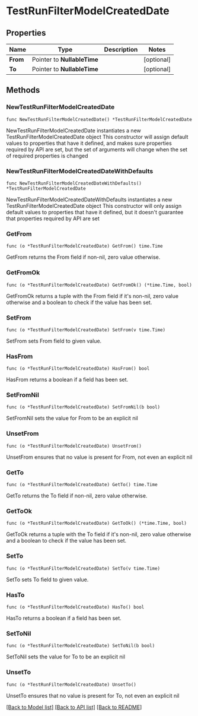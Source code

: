 # TestRunFilterModelCreatedDate

## Properties

Name | Type | Description | Notes
------------ | ------------- | ------------- | -------------
**From** | Pointer to **NullableTime** |  | [optional] 
**To** | Pointer to **NullableTime** |  | [optional] 

## Methods

### NewTestRunFilterModelCreatedDate

`func NewTestRunFilterModelCreatedDate() *TestRunFilterModelCreatedDate`

NewTestRunFilterModelCreatedDate instantiates a new TestRunFilterModelCreatedDate object
This constructor will assign default values to properties that have it defined,
and makes sure properties required by API are set, but the set of arguments
will change when the set of required properties is changed

### NewTestRunFilterModelCreatedDateWithDefaults

`func NewTestRunFilterModelCreatedDateWithDefaults() *TestRunFilterModelCreatedDate`

NewTestRunFilterModelCreatedDateWithDefaults instantiates a new TestRunFilterModelCreatedDate object
This constructor will only assign default values to properties that have it defined,
but it doesn't guarantee that properties required by API are set

### GetFrom

`func (o *TestRunFilterModelCreatedDate) GetFrom() time.Time`

GetFrom returns the From field if non-nil, zero value otherwise.

### GetFromOk

`func (o *TestRunFilterModelCreatedDate) GetFromOk() (*time.Time, bool)`

GetFromOk returns a tuple with the From field if it's non-nil, zero value otherwise
and a boolean to check if the value has been set.

### SetFrom

`func (o *TestRunFilterModelCreatedDate) SetFrom(v time.Time)`

SetFrom sets From field to given value.

### HasFrom

`func (o *TestRunFilterModelCreatedDate) HasFrom() bool`

HasFrom returns a boolean if a field has been set.

### SetFromNil

`func (o *TestRunFilterModelCreatedDate) SetFromNil(b bool)`

 SetFromNil sets the value for From to be an explicit nil

### UnsetFrom
`func (o *TestRunFilterModelCreatedDate) UnsetFrom()`

UnsetFrom ensures that no value is present for From, not even an explicit nil
### GetTo

`func (o *TestRunFilterModelCreatedDate) GetTo() time.Time`

GetTo returns the To field if non-nil, zero value otherwise.

### GetToOk

`func (o *TestRunFilterModelCreatedDate) GetToOk() (*time.Time, bool)`

GetToOk returns a tuple with the To field if it's non-nil, zero value otherwise
and a boolean to check if the value has been set.

### SetTo

`func (o *TestRunFilterModelCreatedDate) SetTo(v time.Time)`

SetTo sets To field to given value.

### HasTo

`func (o *TestRunFilterModelCreatedDate) HasTo() bool`

HasTo returns a boolean if a field has been set.

### SetToNil

`func (o *TestRunFilterModelCreatedDate) SetToNil(b bool)`

 SetToNil sets the value for To to be an explicit nil

### UnsetTo
`func (o *TestRunFilterModelCreatedDate) UnsetTo()`

UnsetTo ensures that no value is present for To, not even an explicit nil

[[Back to Model list]](../README.md#documentation-for-models) [[Back to API list]](../README.md#documentation-for-api-endpoints) [[Back to README]](../README.md)


